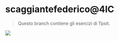 # scaggiantefederico@4IC
>Questo branch contiene gli esercizi di Tpsit.

![](https://media.giphy.com/media/YARUMKaGd8cRG/giphy.gif)
